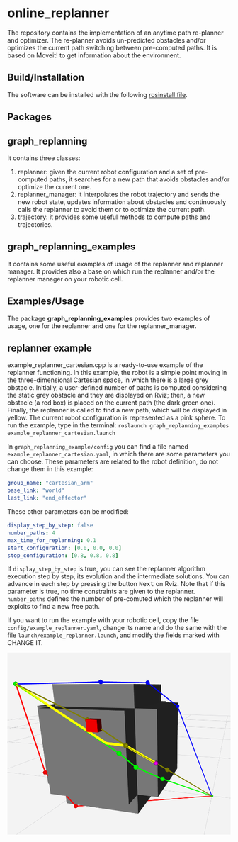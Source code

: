 # online_replanner

The repository contains the implementation of an anytime path re-planner and optimizer. The re-planner avoids un-predicted obstacles and/or optimizes the current path switching between pre-computed paths. It is based on Moveit! to get information about the environment.

## Build/Installation
The software can be installed with the following [rosinstall file](online_replanner.rosinstall).

## Packages
## **graph_replanning**
It contains three classes:
 1. replanner: given the current robot configuration and a set of pre-computed paths, it searches for a new path that avoids obstacles and/or optimize the current one.
 2. replanner_manager: it interpolates the robot trajectory and sends the new robot state, updates information about obstacles and continuously calls the replanner to avoid them or to optimize the current path.
 3. trajectory: it provides some useful methods to compute paths and trajectories.

## **graph_replanning_examples**
It contains some useful examples of usage of the replanner and replanner manager. It provides also a base on which run the replanner and/or the replanner manager on your robotic cell.

## Examples/Usage
The package **graph_replanning_examples** provides two examples of usage, one for the replanner and one for the replanner_manager.

## **replanner example**
example_replanner_cartesian.cpp is a ready-to-use example of the replanner functioning. In this example, the robot is a simple point moving in the three-dimensional Cartesian space, in which there is a large grey obstacle. Initially, a user-defined number of paths is computed considering the static grey obstacle and they are displayed on Rviz; then, a new obstacle (a red box) is placed on the current path (the dark green one). Finally, the replanner is called to find a new path, which will be displayed in yellow. The current robot configuration is represented as a pink sphere.
To run the example, type in the terminal:
`roslaunch graph_replanning_examples example_replanner_cartesian.launch`

In `graph_replanning_example/config` you can find a file named `example_replanner_cartesian.yaml`, in which there are some parameters you can choose.
These parameters are related to the robot definition, do not change them in this example:
```yaml
group_name: "cartesian_arm"
base_link: "world"
last_link: "end_effector"
```
These other parameters can be modified:
```yaml
display_step_by_step: false
number_paths: 4
max_time_for_replanning: 0.1
start_configuration: [0.0, 0.0, 0.0]
stop_configuration: [0.8, 0.8, 0.8]
```
If `display_step_by_step` is true, you can see the replanner algorithm execution step by step, its evolution and the intermediate solutions. You can advance in each step by pressing the button <kbd>Next</kbd> on Rviz. Note that if this parameter is true, no time constraints are given to the replanner.
`number_paths` defines the number of pre-comuted which the replanner will exploits to find a new free path.

If you want to run the example with your robotic cell, copy the file `config/example_replanner.yaml`, change its name and do the same with the file `launch/example_replanner.launch`, and modify the fields marked with CHANGE IT.

![](Documentation/example_replanner.png)
